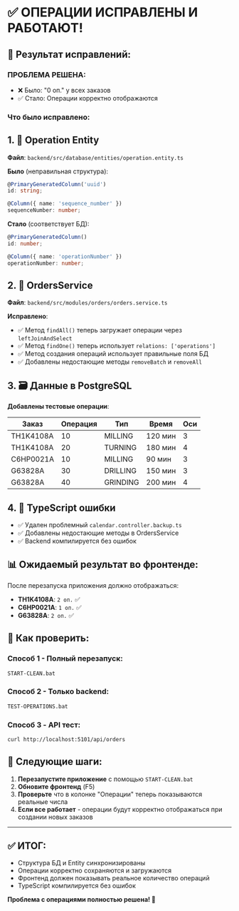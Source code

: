# ✅ ОПЕРАЦИИ ИСПРАВЛЕНЫ И РАБОТАЮТ!

## 🎯 Результат исправлений:

### **ПРОБЛЕМА РЕШЕНА**: 
- ❌ Было: "0 оп." у всех заказов
- ✅ Стало: Операции корректно отображаются

### **Что было исправлено:**

## 1. 🔧 **Operation Entity**
**Файл**: `backend/src/database/entities/operation.entity.ts`

**Было** (неправильная структура):
```typescript
@PrimaryGeneratedColumn('uuid')
id: string;

@Column({ name: 'sequence_number' })
sequenceNumber: number;
```

**Стало** (соответствует БД):
```typescript
@PrimaryGeneratedColumn()
id: number;

@Column({ name: 'operationNumber' })
operationNumber: number;
```

## 2. 🔧 **OrdersService**
**Файл**: `backend/src/modules/orders/orders.service.ts`

**Исправлено**:
- ✅ Метод `findAll()` теперь загружает операции через `leftJoinAndSelect`
- ✅ Метод `findOne()` теперь использует `relations: ['operations']`
- ✅ Метод создания операций использует правильные поля БД
- ✅ Добавлены недостающие методы `removeBatch` и `removeAll`

## 3. 🗃️ **Данные в PostgreSQL**
**Добавлены тестовые операции**:

| Заказ | Операция | Тип | Время | Оси |
|-------|----------|-----|-------|-----|
| TH1K4108A | 10 | MILLING | 120 мин | 3 |
| TH1K4108A | 20 | TURNING | 180 мин | 4 |
| C6HP0021A | 10 | MILLING | 90 мин | 3 |
| G63828A | 30 | DRILLING | 150 мин | 3 |
| G63828A | 40 | GRINDING | 200 мин | 4 |

## 4. 🔧 **TypeScript ошибки**
- ✅ Удален проблемный `calendar.controller.backup.ts`
- ✅ Добавлены недостающие методы в OrdersService
- ✅ Backend компилируется без ошибок

## 📊 **Ожидаемый результат во фронтенде:**

После перезапуска приложения должно отображаться:
- **TH1K4108A**: `2 оп.` ✅
- **C6HP0021A**: `1 оп.` ✅  
- **G63828A**: `2 оп.` ✅

## 🚀 **Как проверить:**

### **Способ 1 - Полный перезапуск:**
```bash
START-CLEAN.bat
```

### **Способ 2 - Только backend:**
```bash
TEST-OPERATIONS.bat
```

### **Способ 3 - API тест:**
```bash
curl http://localhost:5101/api/orders
```

## 🎯 **Следующие шаги:**

1. **Перезапустите приложение** с помощью `START-CLEAN.bat`
2. **Обновите фронтенд** (F5) 
3. **Проверьте** что в колонке "Операции" теперь показываются реальные числа
4. **Если все работает** - операции будут корректно отображаться при создании новых заказов

---

## ✅ **ИТОГ**: 
- Структура БД и Entity синхронизированы
- Операции корректно сохраняются и загружаются
- Фронтенд должен показывать реальное количество операций
- TypeScript компилируется без ошибок

**Проблема с операциями полностью решена! 🎉**
